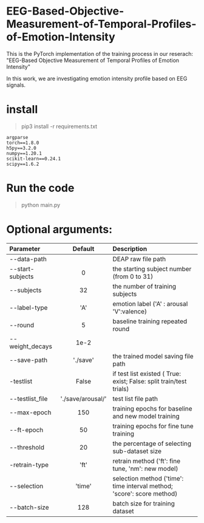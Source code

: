 # EEG-Based-Objective-Measurement-of-Temporal-Profiles-of-Emotion-Intensity
This is the PyTorch implementation of the training process in our reserach:
"EEG-Based Objective Measurement of Temporal Profiles of Emotion Intensity"

In this work, we are investigating emotion intensity profile based on EEG signals.
# install
> pip3 install -r requirements.txt
```
argparse
torch==1.8.0
h5py==3.2.0
numpy==1.20.1
scikit-learn==0.24.1
scipy==1.6.2
```
# Run the code
> python main.py

# Optional arguments: 

| Parameter                 | Default       | Description   |	
| :------------------------ |:-------------:| :-------------|
| --data-path 	            |	           |DEAP raw file path
| --start-subjects          | 0           |the starting subject number (from 0 to 31)
| --subjects	              |	32	            |the number of training subjects
| --label-type  		        | 'A'	           | emotion label ('A' : arousal 'V':valence)
| --round 		              | 5             | baseline training repeated round
| --weight_decays 	        | 1e-2           | 
| --save-path	              | './save'       | the trained model saving file path
| -testlist                 | False           | if test list existed ( True: exist; False: split train/test trials)
| --testlist_file           | './save/arousal/'  | test list file path
| --max-epoch               | 150            | training epochs for baseline and new model training
| --ft-epoch			             | 50 	           | training epochs for fine tune training
| --threshold			          | 20         | the percentage of selecting sub-dataset size 
| -retrain-type			             | 'ft'     	     | retrain method ('ft': fine tune, 'nm': new model)
| --selection		    | 'time'     	     | selection method ('time': time interval method; 'score': score method)
| --batch-size		      | 128     	   | batch size for training dataset

